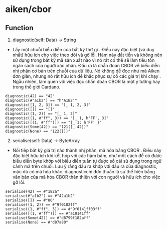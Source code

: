 # aiken/cbor

## Function

1. diagnostic(self: Data) -> String

- Lấy một chuỗi biểu diễn của bất kỳ thứ gì . Điều này đặc biệt (và duy nhất) hữu ích cho việc theo dõi và gỡ lỗi. Hàm này đắt tiền và không nên sử dụng trong bất kỳ mã sản xuất nào vì nó rất có thể sẽ làm tiêu tốn ngân sách của người xác nhận. Đầu ra là chẩn đoán CBOR về biểu diễn nhị phân cơ bản trên chuỗi của dữ liệu. Nó không dễ đọc như mã Aiken đơn giản, nhưng nó rất hữu ích để khắc phục sự cố các giá trị khi chạy . Ngẫu nhiên, làm quen với việc đọc chẩn đoán CBOR là một ý tưởng hay trong thế giới Cardano.

```aiken
diagnostic(42) == "42"
diagnostic(#"a1b2") == "h'A1B2'"
diagnostic([1, 2, 3]) == "[_ 1, 2, 3]"
diagnostic([]) == "[]"
diagnostic((1, 2)) == "[_ 1, 2]"
diagnostic((1, #"ff", 3)) == "[_ 1, h'FF', 3]"
diagnostic([(1, #"ff")]) == "{_ 1: h'FF' }"
diagnostic(Some(42)) == "121([_ 42])"
diagnostic(None) == "122([])"
```

2. serialise(self: Data) -> ByteArray

- Nối tiếp bất kỳ giá trị nào thành nhị phân, mã hóa bằng CBOR . Điều này đặc biệt hữu ích khi kết hợp với các hàm băm, như một cách để có được biểu diễn byte khớp với biểu diễn tuần tự được sổ cái sử dụng trong ngữ cảnh mã trên chuỗi. Lưu ý rằng đầu ra khớp với đầu ra của diagnostic, mặc dù có mã hóa khác. diagnosticchỉ đơn thuần là sự thể hiện bằng văn bản của mã hóa CBOR thân thiện với con người và hữu ích cho việc gỡ lỗi.

```aiken
serialise(42) == #"182a"
serialise(#"a1b2") == #"42a1b2"
serialise([]) == #"80"
serialise((1, 2)) == #"9f0102ff"
serialise((1, #"ff", 3)) == #"9f0141ff03ff"
serialise([(1, #"ff")]) == #"a10141ff"
serialise(Some(42)) == #"d8799f182aff"
serialise(None) == #"d87a80"
```